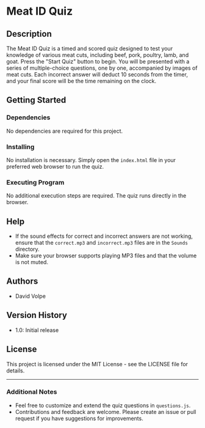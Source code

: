 # Meat ID Quiz

## Description
The Meat ID Quiz is a timed and scored quiz designed to test your knowledge of various meat cuts, including beef, pork, poultry, lamb, and goat. Press the "Start Quiz" button to begin. You will be presented with a series of multiple-choice questions, one by one, accompanied by images of meat cuts. Each incorrect answer will deduct 10 seconds from the timer, and your final score will be the time remaining on the clock.

## Getting Started

### Dependencies
No dependencies are required for this project.

### Installing
No installation is necessary. Simply open the `index.html` file in your preferred web browser to run the quiz.

### Executing Program
No additional execution steps are required. The quiz runs directly in the browser.

## Help
- If the sound effects for correct and incorrect answers are not working, ensure that the `correct.mp3` and `incorrect.mp3` files are in the `Sounds` directory.
- Make sure your browser supports playing MP3 files and that the volume is not muted.

## Authors
- David Volpe

## Version History
- 1.0: Initial release

## License
This project is licensed under the MIT License - see the LICENSE file for details.


---

### Additional Notes
- Feel free to customize and extend the quiz questions in `questions.js`.
- Contributions and feedback are welcome. Please create an issue or pull request if you have suggestions for improvements.

